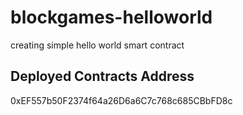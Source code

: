 # blockgames-helloworld
creating simple hello world smart contract

## Deployed Contracts Address
0xEF557b50F2374f64a26D6a6C7c768c685CBbFD8c